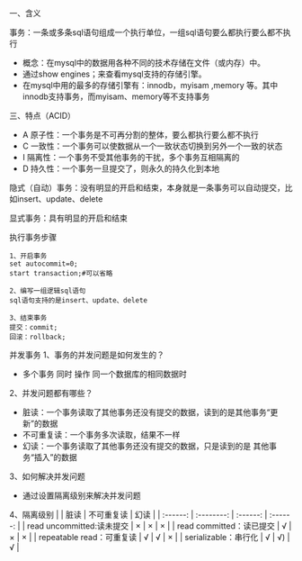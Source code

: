 一、含义

事务：一条或多条sql语句组成一个执行单位，一组sql语句要么都执行要么都不执行

- 概念：在mysql中的数据用各种不同的技术存储在文件（或内存）中。
- 通过show engines；来查看mysql支持的存储引擎。
- 在mysql中用的最多的存储引擎有：innodb，myisam ,memory 等。其中innodb支持事务，而myisam、memory等不支持事务


三、特点（ACID）
- A 原子性：一个事务是不可再分割的整体，要么都执行要么都不执行
- C 一致性：一个事务可以使数据从一个一致状态切换到另外一个一致的状态
- I 隔离性：一个事务不受其他事务的干扰，多个事务互相隔离的
- D 持久性：一个事务一旦提交了，则永久的持久化到本地

隐式（自动）事务：没有明显的开启和结束，本身就是一条事务可以自动提交，比如insert、update、delete

显式事务：具有明显的开启和结束

执行事务步骤
```
1、开启事务
set autocommit=0;
start transaction;#可以省略

2、编写一组逻辑sql语句
sql语句支持的是insert、update、delete

3、结束事务
提交：commit;
回滚：rollback;
```

并发事务
1、事务的并发问题是如何发生的？
- 多个事务 同时 操作 同一个数据库的相同数据时

2、并发问题都有哪些？
- 脏读：一个事务读取了其他事务还没有提交的数据，读到的是其他事务“更新”的数据
- 不可重复读：一个事务多次读取，结果不一样
- 幻读：一个事务读取了其他事务还没有提交的数据，只是读到的是 其他事务“插入”的数据

3、如何解决并发问题
- 通过设置隔离级别来解决并发问题

4、隔离级别
|  	| 脏读 | 不可重复读 | 幻读 |
| :------: | :--------: | :------: | :------: |
| read uncommitted:读未提交 | × | × | × |
| read committed：读已提交 | √ | × | × |
| repeatable read：可重复读 | √ | √ | × |
| serializable：串行化 | √ | √) | √ |

